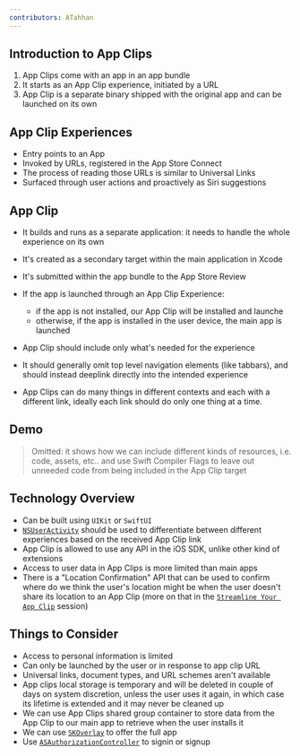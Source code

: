 ```yaml
---
contributors: ATahhan
---
```


## Introduction to App Clips

1. App Clips come with an app in an app bundle
2. It starts as an App Clip experience, initiated by a URL
3. App Clip is a separate binary shipped with the original app and can be launched on its own

## App Clip Experiences

* Entry points to an App
* Invoked by URLs, registered in the App Store Connect
* The process of reading those URLs is similar to Universal Links
* Surfaced through user actions and proactively as Siri suggestions

## App Clip

* It builds and runs as a separate application: it needs to handle the whole experience on its own
* It's created as a secondary target within the main application in Xcode
* It's submitted within the app bundle to the App Store Review
* If the app is launched through an App Clip Experience:
  - if the app is not installed, our App Clip will be installed and launche
  - otherwise, if the app is installed in the user device, the main app is launched

* App Clip should include only what's needed for the experience
* It should generally omit top level navigation elements (like tabbars), and should instead deeplink directly into the intended experience
* App Clips can do many things in different contexts and each with a different link, ideally each link should do only one thing at a time.

## Demo

> Omitted: it shows how we can include different kinds of resources, i.e. code, assets, etc.. and use Swift Compiler Flags to leave out unneeded code from being included in the App Clip target

## Technology Overview

* Can be built using `UIKit` or `SwiftUI`
* [`NSUserActivity`][nsUserActivityDoc] should be used to differentiate between different experiences based on the received App Clip link
* App Clip is allowed to use any API in the iOS SDK, unlike other kind of extensions
* Access to user data in App Clips is more limited than main apps
* There is a "Location Confirmation" API that can be used to confirm where do we think the user's location might be when the user doesn't share its location to an App Clip (more on that in the [`Streamline Your App Clip`][streamlineSessionLink] session)

## Things to Consider

* Access to personal information is limited
* Can only be launched by the user or in response to app clip URL
* Universal links, document types, and URL schemes aren't available
* App clips local storage is temporary and will be deleted in couple of days on system discretion, unless the user uses it again, in which case its lifetime is extended and it may never be cleaned up
* We can use App Clips shared group container to store data from the App Clip to our main app to retrieve when the user installs it
* We can use [`SKOverlay`][skOverlayDoc] to offer the full app
* Use [`ASAuthorizationController`][authorizationControllerDoc] to signin or signup

[nsUserActivityDoc]: https://developer.apple.com/documentation/foundation/nsuseractivity
[streamlineSessionLink]: https://developer.apple.com/videos/play/wwdc2020/10120/
[skOverlayDoc]: https://developer.apple.com/documentation/storekit/skoverlay
[authorizationControllerDoc]: https://developer.apple.com/documentation/authenticationservices/asauthorizationcontroller?language=objc
